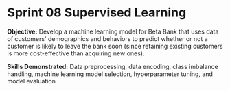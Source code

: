 # Sprint 08 Supervised Learning 
 
**Objective:** Develop a machine learning model for Beta Bank that uses data of customers' demographics and behaviors to predict whether or not a customer is likely to leave the bank soon (since retaining existing customers is more cost-effective than acquiring new ones).

**Skills Demonstrated:** Data preprocessing, data encoding, class imbalance handling, machine learning model selection, hyperparameter tuning, and model evaluation
